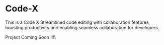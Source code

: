 # Code-X
This is a Code X Streamlined code editing with collaboration features, boosting productivity and enabling seamless collaboration for developers.

Project Coming Soon !!!\

